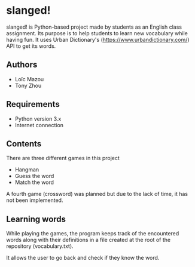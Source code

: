 # slanged!

slanged! is Python-based project made by students as an English class assignment. Its purpose is to help students to learn new vocabulary while having fun. It uses Urban Dictionary's (https://www.urbandictionary.com/) API to get its words.

## Authors

- Loïc Mazou 
- Tony Zhou

## Requirements
- Python version 3.x
- Internet connection

## Contents

There are three different games in this project

- Hangman
- Guess the word
- Match the word

A fourth game (crossword) was planned but due to the lack of time, it has not been implemented.

## Learning words
While playing the games, the program keeps track of the encountered words along with their definitions in a file created at the root of the repository (vocabulary.txt).

It allows the user to go back and check if they know the word.
